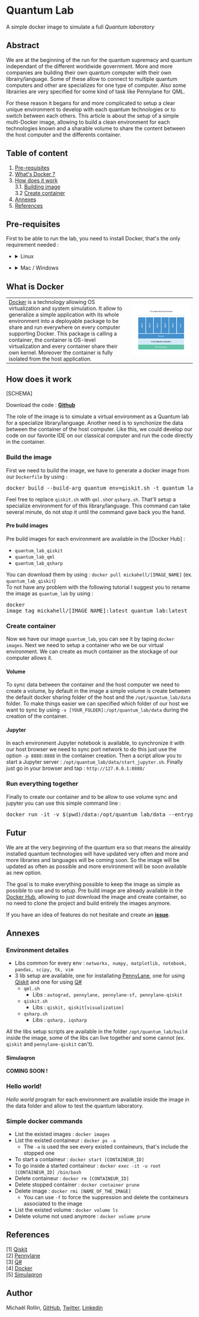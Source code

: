 # Quantum Lab
A simple docker image to simulate a full *Quantum laboratory*

## Abstract
We are at the beginning of the run for the quantum supremacy and quantum independant of the different worldwide government. More and more companies are building their own quantum computer with their own librairy/language. Some of these allow to connect to multiple quantum computers and other are specializes for one type of computer. Also some librairies are very specified for some kind of task like Pennylane for QML. 

For these reason it begans for and more complicated to setup a clear unique environment to develop with each quantum technologies or to switch between each others. This article is about the setup of a simple multi-Docker image, allowing to build a clean environment for each technologies known and a sharable volume to share the content between the host computer and the differents container.

## Table of content
1. [Pre-requisites](#prereqisites)
2. [What's Docker ?](#docker)
3. [How does it work](#working)  
	3.1. [Building image](#image)  
	3.2 [Create container](#container)
4. [Annexes](#annexes)
5. [References](#ref)

## Pre-requisites <a class="anchor" id="prereqisites"></a>
First to be able to run the lab, you need to install Docker, that's the only requirement needed :
- <details><summary>Linux</summary>
  <pre>apt-get install docker-ce docker-ce-cli containerd.io</pre>
</details>

- <details><summary>Mac / Windows</summary>
  https://www.docker.com/products/docker-desktop
</details>

## What is Docker <a class="anchor" id="docker"></a>

<table>
	<tbody>
		<tr>
			<td width=66%><a href="https://www.docker.com/">Docker</a> is a technology allowing OS virtualization and system simulation. It allow to generalize a simple application with its whole environment into a deployable package to be share and run everywhere on every computer supporting Docker. This package is calling a container, the container is OS-level virtualization and every container share their own kernel. Moreover the container is fully isolated from the host application.</td>
			<td align="center"><img src="container-what-is-container.png" width=100%></td>
		</tr>
	</tbody>
</table>

## How does it work <a class="anchor" id="working"></a>

[SCHEMA]

Download the code : **[Github](https://github.com/mickahell/quantum_lab)**

The role of the image is to simulate a virtual environment as a Quantum lab for a specialize library/language. Another need is to synchonize the data between the container of the host computer.
Like this, we could develop our code on our favorite IDE on our classical computer and run the code directly in the container.

### Build the image <a class="anchor" id="image"></a>
First we need to build the image, we have to generate a docker image from our `Dockerfile` by using : 
<pre>docker build --build-arg quantum_env=qiskit.sh -t quantum_lab .</pre>
Feel free to replace `qiskit.sh` with `qml.sh`or `qsharp.sh`. That'll setup a specialize environment for of this library/language. This command can take several minute, do not stop it until the command gave back you the hand.

#### Pre build images
Pre build images for each environment are available in the [Docker Hub] :
- `quantum_lab_qiskit`
- `quantum_lab_qml`
- `quantum_lab_qsharp`

You can download them by using : `docker pull mickahell/[IMAGE_NAME]` (ex. `quantum_lab_qiskit`)  
To not have any problem with the following tutorial I suggest you to rename the image as `quantum_lab` by using : <pre>docker image tag mickahell/[IMAGE_NAME]:latest quantum_lab:latest</pre>

### Create container <a class="anchor" id="container"></a>
Now we have our image `quantum_lab`, you can see it by taping `docker images`. Next we need to setup a container who we be our virtual environment. We can create as much container as the stockage of our computer allows it.

#### Volume
To sync data between the container and the host computer we need to create a volume, by default in the image a simple volume is create between the default docker sharing folder of the host and the `/opt/quantum_lab/data` folder. To make things easier we can specified which folder of our host we want to sync by using `-v [YOUR_FOLDER]:/opt/quantum_lab/data` during the creation of the container.

#### Jupyter
In each environment Jupyter notebook is available, to synchronize it with our host browser we need to sync port network to do this just use the option `-p 8888:8888` in the container creation. Then a script allow you to start a Jupyter server : `/opt/quantum_lab/data/start_jupyter.sh`. Finally just go in your browser and tap : `http://127.0.0.1:8888/`


### Run everything together
Finally to create our container and to be allow to use volume sync and jupyter you can use this simple command line :
<pre>docker run -it -v $(pwd)/data:/opt/quantum_lab/data --entrypoint=/bin/bash -p 8888:8888 -e LANG=C.UTF-8 quantum_lab</pre>

## Futur
We are at the very beginning of the quantum era so that means the alrealdy installed quantum technologies will have updated very often and more and more libraries and languages will be coming soon. So the image will be updated as often as possible and more environment will be soon available as new option.

The goal is to make everything possible to keep the image as simple as possible to use and to setup. Pre build image are already available in the [Docker Hub](https://hub.docker.com/), allowing to just download the image and create container, so no need to clone the project and build entirely the images anymore.

If you have an idea of features do not hesitate and create an **[issue](https://github.com/mickahell/quantum_lab/issues/new)**.

## Annexes
### Environment detailes
- Libs common for every env : ```networkx, numpy, matplotlib, notebook, pandas, scipy, tk, vim```
- 3 lib setup are available, one for installating [PennyLane](https://pennylane.ai), one for using [Qiskit](https://qiskit.org) and one for using [Q#](https://azure.microsoft.com/fr-fr/resources/development-kit/quantum-computing/)
  - `qml.sh`
    - Libs : ```autograd, pennylane, pennylane-sf, pennylane-qiskit```
  - `qiskit.sh`
    - Libs : ```qiskit, qiskit[visualization]```
  - `qsharp.sh`
    - Libs : ```qsharp, iqsharp```

All the libs setup scripts are available in the folder `/opt/quantum_lab/build` inside the image, some of the libs can live together and some cannot (ex. `qiskit` and `pennylane-qiskit` can't).

#### Simulaqron
**COMING SOON !**

### Hello world!
*Hello world* program for each environment are available inside the image in the data folder and allow to test the quantum laboratory.

### Simple docker commands
- List the existed images : `docker images`
- List the existed containeur : `docker ps -a`
  - The `-a` is used the see every existed containeurs, that's include the stopped one
- To start a containeur : `docker start [CONTAINEUR_ID]`
- To go inside a started containeur : `docker exec -it -u root [CONTAINEUR_ID] /bin/bash`
- Delete containeur : `docker rm [CONTAINEUR_ID]`
- Delete stopped container : `docker container prune`
- Delete image : `docker rmi [NAME_OF_THE_IMAGE]`
  - You can use `-f` to force the suppression and delete the containeurs associated to the image
- List the existed volume : `docker volume ls`
- Delete volume not used anymore : `docker volume prune`

## References <a class="anchor" id="ref"></a>
[1] [Qiskit](https://qiskit.org)  
[2] [Pennylane](https://pennylane.ai)  
[3] [Q#](https://azure.microsoft.com/fr-fr/resources/development-kit/quantum-computing/)  
[4] [Docker](https://www.docker.com)  
[5] [Simulaqron]()

## Author
Michaël Rollin, [GitHub](https://github.com/mickahell), [Twitter](https://twitter.com/mickahell89700), [Linkedin](https://www.linkedin.com/in/michaelrollin/)
